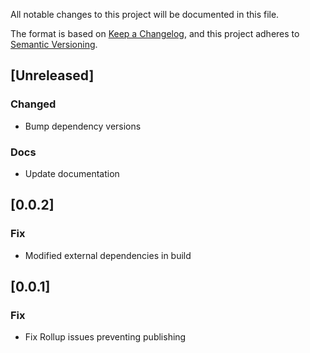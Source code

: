 All notable changes to this project will be documented in this file.

The format is based on [Keep a Changelog](https://keepachangelog.com/en/1.0.0/),
and this project adheres to [Semantic Versioning](https://semver.org/spec/v2.0.0.html).

## [Unreleased]

### Changed

- Bump dependency versions

### Docs

- Update documentation

## [0.0.2]

### Fix

- Modified external dependencies in build

## [0.0.1]

### Fix

- Fix Rollup issues preventing publishing

